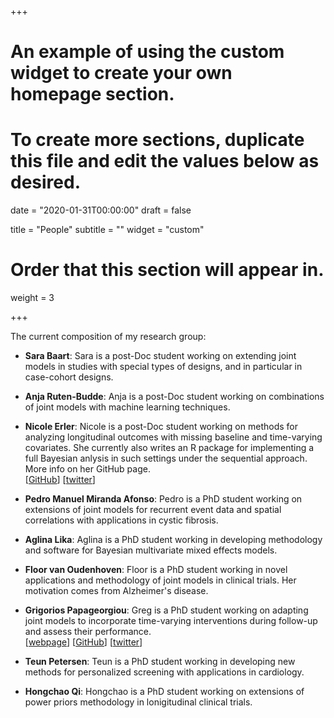 +++
# An example of using the custom widget to create your own homepage section.
# To create more sections, duplicate this file and edit the values below as desired.

date = "2020-01-31T00:00:00"
draft = false

title = "People"
subtitle = ""
widget = "custom"

# Order that this section will appear in.
weight = 3

+++

The current composition of my research group:

- **Sara Baart**: Sara is a post-Doc student working on extending joint models in studies with special types of designs, and in particular in case-cohort designs.

- **Anja Ruten-Budde**: Anja is a post-Doc student working on combinations of joint models with machine learning techniques.

- **Nicole Erler**: Nicole is a post-Doc student working on methods for analyzing longitudinal outcomes with missing baseline and time-varying covariates. She currently also writes an R package for implementing a full Bayesian anlysis in such settings under the sequential approach. More info on her GitHub page.  
[[GitHub](https://github.com/nerler)]
[[twitter](https://twitter.com/n_erler)]

- **Pedro Manuel Miranda Afonso**: Pedro is a PhD student working on extensions of joint models for recurrent event data and spatial correlations with applications in cystic fibrosis.

- **Aglina Lika**: Aglina is a PhD student working in developing methodology and software for Bayesian multivariate mixed effects models.

- **Floor van Oudenhoven**: Floor is a PhD student working in novel applications and methodology of joint models in clinical trials. Her motivation comes from Alzheimer's disease.

- **Grigorios Papageorgiou**: Greg is a PhD student working on adapting joint models to incorporate time-varying interventions during follow-up and assess their performance.  
[[webpage](https://gregpapageorgiou.com/)]
[[GitHub](https://github.com/gpapageorgiou)]
[[twitter](https://twitter.com/gr_papageorgiou)]

- **Teun Petersen**: Teun is a PhD student working in developing new methods for personalized screening with applications in cardiology.

- **Hongchao Qi**: Hongchao is a PhD student working on extensions of power priors methodology in lonigitudinal clinical trials.


